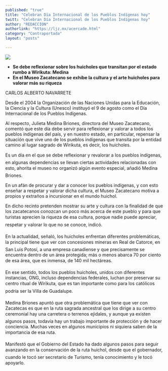 ```yaml
---
published: "true"
title: "Celebran Día Internacional de los Pueblos Indígenas hoy"
twitt: "Celebran Día Internacional de los Pueblos Indígenas hoy"
author: "REDACCION"
authorlink: "https://ljz.mx/acercade.html"
category: "Contraportada"
layout: "posts"

---
```

![](http://i.imgur.com/of5yUlLm.jpg)



*   **Se debe reflexionar sobre los huicholes que transitan por el estado rumbo a Wirikuta: Medina**
*   **En el Museo Zacatecano se exhibe la cultura y el arte huicholes para valorar más su riqueza**


  CARLOS ALBERTO NAVARRETE



  Desde el 2004 la Organización de las Naciones Unidas para la Educación, la Ciencia y la Cultura (Unesco) instituyó el 9 de agosto como el Día Internacional de los Pueblos Indígenas.



  Al respecto, Julieta Medina Briones, directora del Museo Zacatecano, comentó que este día debe servir para reflexionar y valorar a todos los pueblos indígenas del país, y en nuestro estado, en particular, repensar la situación que vive uno de los pueblos indígenas que transita por la entidad camino al lugar sagrado de Wirikuta, es decir, los huicholes.



  Es un día en el que se debe reflexionar y revalorar a los pueblos indígenas, en algunas dependencias se llevan ciertas actividades relacionadas con esto, ahorita el museo no organizó algún evento especial, añadió Medina Briones.



  En un afán de procurar y dar a conocer los pueblos indígenas, y con esto enseñar a respetar y valorar dicha cultura, el Museo Zacatecano motiva a propios y extraños a incursionar en el mundo huichol.



  En dicho recinto pretenden mostrar su arte y cultura con la finalidad de que los zacatecanos conozcan un poco más acerca de este pueblo y para que turistas aprecien la riqueza de esa cultura, porque nadie puede apreciar, respetar y valorar lo que no se conoce, indicó.



  En la actualidad, señaló, los huicholes enfrentan diferentes problemáticas, la principal tiene que ver con concesiones mineras en Real de Catorce, en San Luis Potosí, a una empresa canadiense y que precisamente se encuentra dentro de un área protegida; más o menos abarca 70 por ciento de esa área, que es inmensa, de 140 mil hectáreas.



  En ese sentido, todos los pueblos huicholes, unidos con diferentes instancias, ONG, incluso dependencias federales, luchan por preservar su centro ritual de Wirikuta, que es tan importante como para los católicos podría ser la Villa de Guadalupe.



  Medina Briones apuntó que otra problemática que tiene que ver con Zacatecas es que en la ruta sagrada ancestral que los dirige a su centro ceremonial hay una carretera o terrenos ejidales, y aunque ya existen algunos pasos, todavía hay un trabajo importante de protección y de hacer conciencia. Muchas veces en algunos municipios ni siquiera saben de la importancia de esa ruta.



  Manifestó que el Gobierno del Estado ha dado algunos pasos para seguir avanzando en la conservación de la ruta huichol, desde que el gobernador, cuando le tocó ser secretario de Turismo, tenía conocimiento y le tocó apoyarlo.


